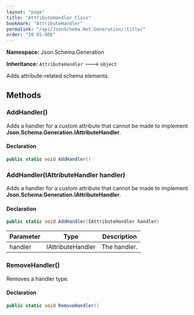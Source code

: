 ```yaml
---
layout: "page"
title: "AttributeHandler Class"
bookmark: "AttributeHandler"
permalink: "/api/JsonSchema.Net.Generation/:title/"
order: "10.05.006"
---
```

**Namespace:** Json.Schema.Generation

**Inheritance:**
`AttributeHandler`
 🡒 
`object`

Adds attribute-related schema elements.

## Methods

### AddHandler()

Adds a handler for a custom attribute that cannot be made to implement **Json.Schema.Generation.IAttributeHandler**.

#### Declaration

```c#
public static void AddHandler()
```


### AddHandler(IAttributeHandler handler)

Adds a handler for a custom attribute that cannot be made to implement **Json.Schema.Generation.IAttributeHandler**.

#### Declaration

```c#
public static void AddHandler(IAttributeHandler handler)
```

| Parameter | Type | Description |
|---|---|---|
| handler | IAttributeHandler | The handler. |


### RemoveHandler()

Removes a handler type.

#### Declaration

```c#
public static void RemoveHandler()
```


